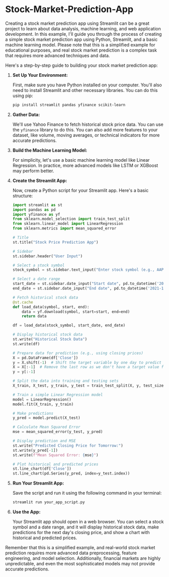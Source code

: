 # Stock-Market-Prediction-App


Creating a stock market prediction app using Streamlit can be a great project to learn about data analysis, machine learning, and web application development. In this example, I'll guide you through the process of creating a simple stock market prediction app using Python, Streamlit, and a basic machine learning model. Please note that this is a simplified example for educational purposes, and real stock market prediction is a complex task that requires more advanced techniques and data.

Here's a step-by-step guide to building your stock market prediction app:

1. **Set Up Your Environment:**

   First, make sure you have Python installed on your computer. You'll also need to install Streamlit and other necessary libraries. You can do this using pip:

   ```bash
   pip install streamlit pandas yfinance scikit-learn
   ```

2. **Gather Data:**

   We'll use Yahoo Finance to fetch historical stock price data. You can use the `yfinance` library to do this. You can also add more features to your dataset, like volume, moving averages, or technical indicators for more accurate predictions.

3. **Build the Machine Learning Model:**

   For simplicity, let's use a basic machine learning model like Linear Regression. In practice, more advanced models like LSTM or XGBoost may perform better.

4. **Create the Streamlit App:**

   Now, create a Python script for your Streamlit app. Here's a basic structure:

   ```python
   import streamlit as st
   import pandas as pd
   import yfinance as yf
   from sklearn.model_selection import train_test_split
   from sklearn.linear_model import LinearRegression
   from sklearn.metrics import mean_squared_error

   # Title
   st.title("Stock Price Prediction App")

   # Sidebar
   st.sidebar.header("User Input")

   # Select a stock symbol
   stock_symbol = st.sidebar.text_input("Enter stock symbol (e.g., AAPL for Apple)", "AAPL")

   # Select a date range
   start_date = st.sidebar.date_input("Start date", pd.to_datetime('2020-01-01'))
   end_date = st.sidebar.date_input("End date", pd.to_datetime('2021-12-31'))

   # Fetch historical stock data
   @st.cache
   def load_data(symbol, start, end):
       data = yf.download(symbol, start=start, end=end)
       return data

   df = load_data(stock_symbol, start_date, end_date)

   # Display historical stock data
   st.write("Historical Stock Data")
   st.write(df)

   # Prepare data for prediction (e.g., using closing prices)
   X = pd.DataFrame(df['Close'])
   y = X.shift(-1)  # Shift the target variable by one day to predict the next day's closing price
   X = X[:-1]  # Remove the last row as we don't have a target value for it
   y = y[:-1]

   # Split the data into training and testing sets
   X_train, X_test, y_train, y_test = train_test_split(X, y, test_size=0.2, random_state=42)

   # Train a simple Linear Regression model
   model = LinearRegression()
   model.fit(X_train, y_train)

   # Make predictions
   y_pred = model.predict(X_test)

   # Calculate Mean Squared Error
   mse = mean_squared_error(y_test, y_pred)

   # Display prediction and MSE
   st.write("Predicted Closing Price for Tomorrow:")
   st.write(y_pred[-1])
   st.write(f"Mean Squared Error: {mse}")

   # Plot historical and predicted prices
   st.line_chart(df['Close'])
   st.line_chart(pd.Series(y_pred, index=y_test.index))
   ```

5. **Run Your Streamlit App:**

   Save the script and run it using the following command in your terminal:

   ```bash
   streamlit run your_app_script.py
   ```

6. **Use the App:**

   Your Streamlit app should open in a web browser. You can select a stock symbol and a date range, and it will display historical stock data, make predictions for the next day's closing price, and show a chart with historical and predicted prices.

Remember that this is a simplified example, and real-world stock market prediction requires more advanced data preprocessing, feature engineering, and model selection. Additionally, financial markets are highly unpredictable, and even the most sophisticated models may not provide accurate predictions.

